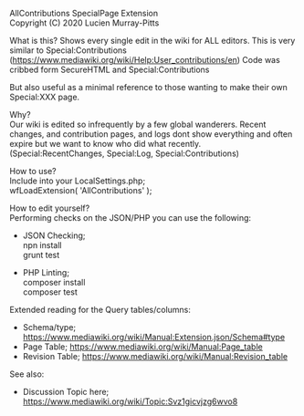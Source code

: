 AllContributions SpecialPage Extension  
Copyright (C) 2020 Lucien Murray-Pitts

What is this?
Shows every single edit in the wiki for ALL editors.
This is very similar to Special:Contributions
(https://www.mediawiki.org/wiki/Help:User_contributions/en)
Code was cribbed form SecureHTML and Special:Contributions

But also useful as a minimal reference to those wanting to make
their own Special:XXX page.

Why?  
Our wiki is edited so infrequently by a few global
wanderers.  Recent changes, and contribution pages, and logs dont
show everything and often expire but we want to know who did what
recently. (Special:RecentChanges, Special:Log, Special:Contributions)

How to use?  
Include into your LocalSettings.php;  
  wfLoadExtension( 'AllContributions' );

How to edit yourself?  
Performing checks on the JSON/PHP you can use the following:
 * JSON Checking;  
   npn install  
   grunt test  

 * PHP Linting;  
   composer install  
   composer test  

Extended reading for the Query tables/columns: 
* Schema/type; https://www.mediawiki.org/wiki/Manual:Extension.json/Schema#type
* Page Table; https://www.mediawiki.org/wiki/Manual:Page_table
* Revision Table; https://www.mediawiki.org/wiki/Manual:Revision_table

See also:  
* Discussion Topic here; https://www.mediawiki.org/wiki/Topic:Svz1gicvjzg6wvo8


